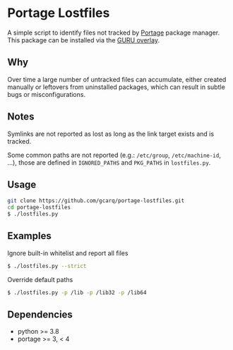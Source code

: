 # Portage Lostfiles
A simple script to identify files not tracked by
[Portage](https://wiki.gentoo.org/wiki/Portage) package manager.
This package can be installed via the [GURU overlay](https://wiki.gentoo.org/wiki/Project:GURU).

## Why
Over time a large number of untracked files can accumulate,
either created manually or leftovers from uninstalled packages,
which can result in subtle bugs or misconfigurations.

## Notes
Symlinks are not reported as lost as long as the link target exists and is tracked.

Some common paths are not reported (e.g.: `/etc/group`, `/etc/machine-id`, ...),
those are defined in `IGNORED_PATHS` and `PKG_PATHS` in `lostfiles.py`.

## Usage
```bash
git clone https://github.com/gcarq/portage-lostfiles.git
cd portage-lostfiles
$ ./lostfiles.py
```

## Examples
Ignore built-in whitelist and report all files
```bash
$ ./lostfiles.py --strict
```

Override default paths
```bash
$ ./lostfiles.py -p /lib -p /lib32 -p /lib64
```

## Dependencies
* python >= 3.8
* portage >= 3, < 4